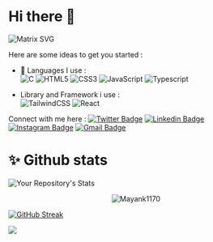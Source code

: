 # Hi there 👋
![Matrix SVG](https://raw.githubusercontent.com/rodrigograca31/rodrigograca31/master/matrix.svg)

Here are some ideas to get you started :

- 🔭 Languages I use :<br>
![C](https://img.shields.io/badge/c-%2300599C.svg?style=for-the-badge&logo=c&logoColor=white)
![HTML5](https://img.shields.io/badge/html5-%23E34F26.svg?style=for-the-badge&logo=html5&logoColor=white) 
![CSS3](https://img.shields.io/badge/css3-%231572B6.svg?style=for-the-badge&logo=css3&logoColor=white)
![JavaScript](https://img.shields.io/badge/javascript-%23323330.svg?style=for-the-badge&logo=javascript&logoColor=%23F7DF1E)
![Typescript](https://img.shields.io/badge/TypeScript-007ACC?style=for-the-badge&logo=typescript&logoColor=white)

- Library and Framework i use :<br>
![TailwindCSS](https://img.shields.io/badge/tailwindcss-%2338B2AC.svg?style=for-the-badge&logo=tailwind-css&logoColor=white)
![React](https://img.shields.io/badge/React-20232A?style=for-the-badge&logo=react&logoColor=61DAFB)

Connect with me here :
[![Twitter Badge](https://img.shields.io/badge/-Mayank-darkred?style=flat-square&logo=twitter&logoColor=white&link=https://twitter.com/mayankXag)](https://twitter.com/mayankXag)
[![Linkedin Badge](https://img.shields.io/badge/-Mayank_Agarwal-blue?style=flat-square&logo=Linkedin&logoColor=white&link=https:https://www.linkedin.com/in/mayank-agarwal-162457199)](https://www.linkedin.com/in/mayank-agarwal-162457199)
[![Instagram Badge](https://img.shields.io/badge/-mayank._ag-purple?style=flat-square&logo=instagram&logoColor=white&link=https:https://www.instagram.com/mayank._ag/)](https://www.instagram.com/mayank._ag)
[![Gmail Badge](https://img.shields.io/badge/-agarwalmayank1170@gmail.com-c14438?style=flat-square&logo=Gmail&logoColor=white&link=mailto:agarwalmayank1170@gmail.com)](mailto:agarwalmayank1170@gmail.com)

# ✨ Github stats <br>
![Your Repository's Stats](https://github-readme-stats.vercel.app/api?username=Mayank1170&theme=dark&show_icons=true)

<p align="center">
  <img src="https://github-readme-stats.vercel.app/api/top-langs?username=Mayank1170&show_icons=true&locale=en&layout=compact" alt="Mayank1170" />
</p> 

[![GitHub Streak](https://github-readme-streak-stats.herokuapp.com/?user=Mayank1170&theme=dark)](https://git.io/streak-stats)

![](https://komarev.com/ghpvc/?username=Mayank1170&style=plastic)
  </p>
